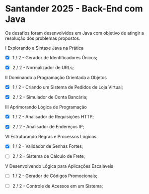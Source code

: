 # Santander 2025 - Back-End com Java

Os desafios foram desenvolvidos em Java com objetivo de atingir a resolução dos problemas propostos.

I	Explorando a Sintaxe Java na Prática

- [x] 1 / 2 - Gerador de Identificadores Únicos;

- [x] 2 / 2 - Normalizador de URLs;

II	Dominando a Programação Orientada a Objetos

- [x] 1 / 2 - Criando um Sistema de Pedidos de Loja Virtual;

- [x] 2 / 2 - Simulador de Conta Bancária;

III Aprimorando Lógica de Programação

- [X] 1 / 2 - Analisador de Requisições HTTP;

- [X] 2 / 2 - Analisador de Endereços IP;

VI Estruturando Regras e Processos Lógicos

- [X] 1 / 2 - Validador de Senhas Fortes;

- [ ] 2 / 2 - Sistema de Cálculo de Frete;

V Desenvolvendo Lógica para Aplicações Escaláveis

- [ ] 1 / 2 - Gerador de Códigos Promocionais;

- [ ] 2 / 2 - Controle de Acessos em um Sistema;
